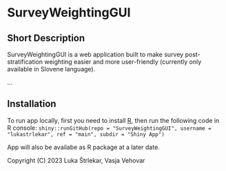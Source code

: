 
# SurveyWeightingGUI

## Short Description

SurveyWeightingGUI is a web application built to make survey post-stratification weighting easier and more user-friendly (currently only available in Slovene language).

...

## Installation

To run app locally, first you need to install [R](https://cran.r-project.org/), then run the following code in R console: `shiny::runGitHub(repo = "SurveyWeightingGUI", username = "lukastrlekar", ref = "main", subdir = "Shiny App")`


App will also be availabe as R package at a later date.


Copyright (C) 2023  Luka Štrlekar, Vasja Vehovar
